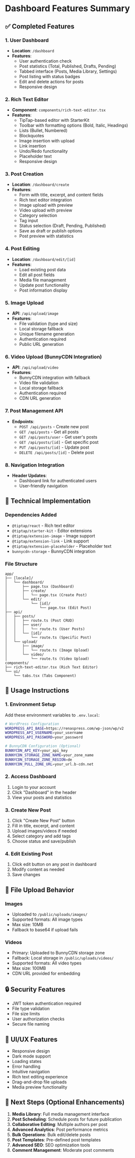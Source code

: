 # Dashboard Features Summary

## ✅ Completed Features

### 1. User Dashboard
- **Location**: `/dashboard`
- **Features**:
  - User authentication check
  - Post statistics (Total, Published, Drafts, Pending)
  - Tabbed interface (Posts, Media Library, Settings)
  - Post listing with status badges
  - Edit and delete actions for posts
  - Responsive design

### 2. Rich Text Editor
- **Component**: `components/rich-text-editor.tsx`
- **Features**:
  - TipTap-based editor with StarterKit
  - Toolbar with formatting options (Bold, Italic, Headings)
  - Lists (Bullet, Numbered)
  - Blockquotes
  - Image insertion with upload
  - Link insertion
  - Undo/Redo functionality
  - Placeholder text
  - Responsive design

### 3. Post Creation
- **Location**: `/dashboard/create`
- **Features**:
  - Form with title, excerpt, and content fields
  - Rich text editor integration
  - Image upload with preview
  - Video upload with preview
  - Category selection
  - Tag input
  - Status selection (Draft, Pending, Published)
  - Save as draft or publish options
  - Post preview with statistics

### 4. Post Editing
- **Location**: `/dashboard/edit/[id]`
- **Features**:
  - Load existing post data
  - Edit all post fields
  - Media file management
  - Update post functionality
  - Post information display

### 5. Image Upload
- **API**: `/api/upload/image`
- **Features**:
  - File validation (type and size)
  - Local storage fallback
  - Unique filename generation
  - Authentication required
  - Public URL generation

### 6. Video Upload (BunnyCDN Integration)
- **API**: `/api/upload/video`
- **Features**:
  - BunnyCDN integration with fallback
  - Video file validation
  - Local storage fallback
  - Authentication required
  - CDN URL generation

### 7. Post Management API
- **Endpoints**:
  - `POST /api/posts` - Create new post
  - `GET /api/posts` - Get all posts
  - `GET /api/posts/user` - Get user's posts
  - `GET /api/posts/[id]` - Get specific post
  - `PUT /api/posts/[id]` - Update post
  - `DELETE /api/posts/[id]` - Delete post

### 8. Navigation Integration
- **Header Updates**:
  - Dashboard link for authenticated users
  - User-friendly navigation

## 🔧 Technical Implementation

### Dependencies Added
- `@tiptap/react` - Rich text editor
- `@tiptap/starter-kit` - Editor extensions
- `@tiptap/extension-image` - Image support
- `@tiptap/extension-link` - Link support
- `@tiptap/extension-placeholder` - Placeholder text
- `bunnycdn-storage` - BunnyCDN integration

### File Structure
```
app/
├── [locale]/
│   └── dashboard/
│       ├── page.tsx (Dashboard)
│       ├── create/
│       │   └── page.tsx (Create Post)
│       └── edit/
│           └── [id]/
│               └── page.tsx (Edit Post)
├── api/
│   ├── posts/
│   │   ├── route.ts (Post CRUD)
│   │   ├── user/
│   │   │   └── route.ts (User Posts)
│   │   └── [id]/
│   │       └── route.ts (Specific Post)
│   └── upload/
│       ├── image/
│       │   └── route.ts (Image Upload)
│       └── video/
│           └── route.ts (Video Upload)
components/
├── rich-text-editor.tsx (Rich Text Editor)
└── ui/
    └── tabs.tsx (Tabs Component)
```

## 🚀 Usage Instructions

### 1. Environment Setup
Add these environment variables to `.env.local`:
```bash
# WordPress Configuration
WORDPRESS_API_BASE=https://renaspress.com/wp-json/wp/v2
WORDPRESS_API_USERNAME=your_username
WORDPRESS_API_PASSWORD=your_password

# BunnyCDN Configuration (Optional)
BUNNYCDN_API_KEY=your_api_key
BUNNYCDN_STORAGE_ZONE_NAME=your_zone_name
BUNNYCDN_STORAGE_ZONE_REGION=de
BUNNYCDN_PULL_ZONE_URL=your_url.b-cdn.net
```

### 2. Access Dashboard
1. Login to your account
2. Click "Dashboard" in the header
3. View your posts and statistics

### 3. Create New Post
1. Click "Create New Post" button
2. Fill in title, excerpt, and content
3. Upload images/videos if needed
4. Select category and add tags
5. Choose status and save/publish

### 4. Edit Existing Post
1. Click edit button on any post in dashboard
2. Modify content as needed
3. Save changes

## 📁 File Upload Behavior

### Images
- Uploaded to `/public/uploads/images/`
- Supported formats: All image types
- Max size: 10MB
- Fallback to base64 if upload fails

### Videos
- Primary: Uploaded to BunnyCDN storage zone
- Fallback: Local storage in `/public/uploads/videos/`
- Supported formats: All video types
- Max size: 100MB
- CDN URL provided for embedding

## 🔒 Security Features

- JWT token authentication required
- File type validation
- File size limits
- User authorization checks
- Secure file naming

## 🎨 UI/UX Features

- Responsive design
- Dark mode support
- Loading states
- Error handling
- Intuitive navigation
- Rich text editing experience
- Drag-and-drop file uploads
- Media preview functionality

## 📝 Next Steps (Optional Enhancements)

1. **Media Library**: Full media management interface
2. **Post Scheduling**: Schedule posts for future publication
3. **Collaborative Editing**: Multiple authors per post
4. **Advanced Analytics**: Post performance metrics
5. **Bulk Operations**: Bulk edit/delete posts
6. **Post Templates**: Pre-defined post templates
7. **Advanced SEO**: SEO optimization tools
8. **Comment Management**: Moderate post comments

